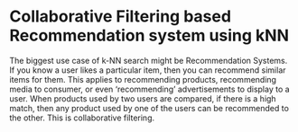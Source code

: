 # Collaborative Filtering based Recommendation system using kNN
The biggest use case of k-NN search might be Recommendation Systems. If you know a user likes a particular item, then you can recommend similar items for them. This applies to recommending products, recommending media to consumer, or even ‘recommending’ advertisements to display to a user. When products used by two users are compared, if there is a high match, then any product used by one of the users can be recommended to the other. This is collaborative filtering.

